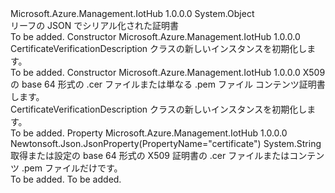 <Type Name="CertificateVerificationDescription" FullName="Microsoft.Azure.Management.IotHub.Models.CertificateVerificationDescription">
  <TypeSignature Language="C#" Value="public class CertificateVerificationDescription" />
  <TypeSignature Language="ILAsm" Value=".class public auto ansi beforefieldinit CertificateVerificationDescription extends System.Object" />
  <TypeSignature Language="DocId" Value="T:Microsoft.Azure.Management.IotHub.Models.CertificateVerificationDescription" />
  <TypeSignature Language="VB.NET" Value="Public Class CertificateVerificationDescription" />
  <TypeSignature Language="F#" Value="type CertificateVerificationDescription = class" />
  <AssemblyInfo>
    <AssemblyName>Microsoft.Azure.Management.IotHub</AssemblyName>
    <AssemblyVersion>1.0.0.0</AssemblyVersion>
  </AssemblyInfo>
  <Base>
    <BaseTypeName>System.Object</BaseTypeName>
  </Base>
  <Interfaces />
  <Docs>
    <summary>
            リーフの JSON でシリアル化された証明書
            </summary>
    <remarks>To be added.</remarks>
  </Docs>
  <Members>
    <Member MemberName=".ctor">
      <MemberSignature Language="C#" Value="public CertificateVerificationDescription ();" />
      <MemberSignature Language="ILAsm" Value=".method public hidebysig specialname rtspecialname instance void .ctor() cil managed" />
      <MemberSignature Language="DocId" Value="M:Microsoft.Azure.Management.IotHub.Models.CertificateVerificationDescription.#ctor" />
      <MemberSignature Language="VB.NET" Value="Public Sub New ()" />
      <MemberType>Constructor</MemberType>
      <AssemblyInfo>
        <AssemblyName>Microsoft.Azure.Management.IotHub</AssemblyName>
        <AssemblyVersion>1.0.0.0</AssemblyVersion>
      </AssemblyInfo>
      <Parameters />
      <Docs>
        <summary>
            CertificateVerificationDescription クラスの新しいインスタンスを初期化します。
            </summary>
        <remarks>To be added.</remarks>
      </Docs>
    </Member>
    <Member MemberName=".ctor">
      <MemberSignature Language="C#" Value="public CertificateVerificationDescription (string certificate = null);" />
      <MemberSignature Language="ILAsm" Value=".method public hidebysig specialname rtspecialname instance void .ctor(string certificate) cil managed" />
      <MemberSignature Language="DocId" Value="M:Microsoft.Azure.Management.IotHub.Models.CertificateVerificationDescription.#ctor(System.String)" />
      <MemberSignature Language="VB.NET" Value="Public Sub New (Optional certificate As String = null)" />
      <MemberSignature Language="F#" Value="new Microsoft.Azure.Management.IotHub.Models.CertificateVerificationDescription : string -&gt; Microsoft.Azure.Management.IotHub.Models.CertificateVerificationDescription" Usage="new Microsoft.Azure.Management.IotHub.Models.CertificateVerificationDescription certificate" />
      <MemberType>Constructor</MemberType>
      <AssemblyInfo>
        <AssemblyName>Microsoft.Azure.Management.IotHub</AssemblyName>
        <AssemblyVersion>1.0.0.0</AssemblyVersion>
      </AssemblyInfo>
      <Parameters>
        <Parameter Name="certificate" Type="System.String" />
      </Parameters>
      <Docs>
        <param name="certificate">X509 の base 64 形式の .cer ファイルまたは単なる .pem ファイル コンテンツ証明書します。</param>
        <summary>
            CertificateVerificationDescription クラスの新しいインスタンスを初期化します。
            </summary>
        <remarks>To be added.</remarks>
      </Docs>
    </Member>
    <Member MemberName="Certificate">
      <MemberSignature Language="C#" Value="public string Certificate { get; set; }" />
      <MemberSignature Language="ILAsm" Value=".property instance string Certificate" />
      <MemberSignature Language="DocId" Value="P:Microsoft.Azure.Management.IotHub.Models.CertificateVerificationDescription.Certificate" />
      <MemberSignature Language="VB.NET" Value="Public Property Certificate As String" />
      <MemberSignature Language="F#" Value="member this.Certificate : string with get, set" Usage="Microsoft.Azure.Management.IotHub.Models.CertificateVerificationDescription.Certificate" />
      <MemberType>Property</MemberType>
      <AssemblyInfo>
        <AssemblyName>Microsoft.Azure.Management.IotHub</AssemblyName>
        <AssemblyVersion>1.0.0.0</AssemblyVersion>
      </AssemblyInfo>
      <Attributes>
        <Attribute>
          <AttributeName>Newtonsoft.Json.JsonProperty(PropertyName="certificate")</AttributeName>
        </Attribute>
      </Attributes>
      <ReturnValue>
        <ReturnType>System.String</ReturnType>
      </ReturnValue>
      <Docs>
        <summary>
            取得または設定の base 64 形式の X509 証明書の .cer ファイルまたはコンテンツ .pem ファイルだけです。
            </summary>
        <value>To be added.</value>
        <remarks>To be added.</remarks>
      </Docs>
    </Member>
  </Members>
</Type>
